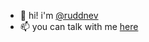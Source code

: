 - 👋 hi! i'm [@ruddnev](https://rud.bio.link)
- 📫 you can talk with me [here](https://t.me/ruddnev)

